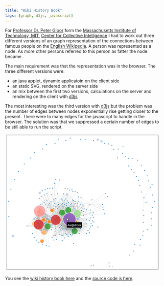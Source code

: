 ```yaml
---
title: "Wiki History Book"
tags: [graph, d3js, javascript]
---
```


For [Professor Dr. Peter Gloor][gloor] form the [Massachusetts Institute of Technology, MIT][mit], [Center for Collective Intelligence][cci] I had to work out three different versions of an graph representation of the connections between famous people on the [English Wikipedia][en-wikipedia]. A person was represented as a node. As more other persons referred to this person as fatter the node became.

The main requirement was that the representation was in the browser. The three different versions were:

* an java applet, dynamic applicatoin on the client side
* an static SVG, rendered on the server side
* an mix between the first two versions, calculations on the server and rendering on the client with [d3js][d3js]

The most interesting was the third version with [d3js][d3js] but the problem was the number of edges between nodes exponentially rise getting closer to the present. There were to many edges for the javascript to handle in the browser. The solution was that we suppressed a certain number of edges to be still able to run the script.

![Dynamic Version of the Wiki History Book](/images/blog/wiki-history-book-dynamic.png)

You see the [wiki history book here][wikihistorybook] and the [source code is here][wikihistorybook-source].

[gloor]: http://cci.mit.edu/pgloor/
[mit]: http://www.mit.edu/
[cci]: http://cci.mit.edu
[en-wikipedia]: http://en.Wikipedia.org
[d3js]: http://d3js.org/
[wikihistorybook]: http://ol19ns18004.fhnw.ch:8080/wikihistorybook/
[wikihistorybook-source]: https://github.com/kubera/wikihistorybook
